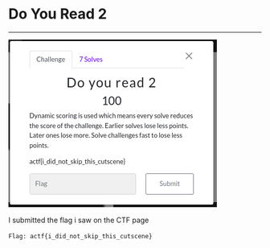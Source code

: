 # Do You Read 2

<hr>

![image](https://github.com/shayol33/AfricaCyberFest24_CTF/blob/main/assets/Do%20You%20Read%202.png)

 I submitted the flag i saw on the CTF page

 ```Flag: actf{i_did_not_skip_this_cutscene}```
